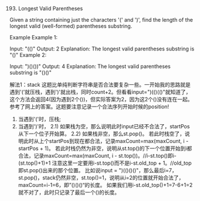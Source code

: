 193. Longest Valid Parentheses

Given a string containing just the characters '(' and ')', find the length of the longest valid (well-formed) parentheses substring.

Example
Example 1:

Input: "(()"
Output: 2
Explanation: The longest valid parentheses substring is "()"
Example 2:

Input: ")()())"
Output: 4
Explanation: The longest valid parentheses substring is "()()"

解法1：stack
这题比单纯判断字符串是否合法要复杂一些。一开始我的思路就是遇到'(’就压栈，遇到')'就出栈，同时count+2。但看看input=")(()(()"就知道了，这个方法会返回4(因为遇到2个())，但实际答案为2，因为这2个()没有连在一起。
参考了网上的答案。这题要注意记录一个合法序列开始时候的position!
1) 当遇到'('时，压栈;
2) 当遇到')'时，
2.1) 如果栈为空，那么说明此时input已经不合法了，startPos从下一个位子开始算。
2.2) 如果栈非空，那么st.pop()。
若此时栈空了，说明此时从上个startPos到现在都合法，记录maxCount=max(maxCount, i - startPos + 1)。
若此时栈仍然为非空，说明从st.top()的下一个位置开始到i都合法，记录maxCount=max(maxCount, i - st.top())。//i-st.top()即i-(st.top()+1)+1
注意这里一定要用i-st.top()而不是i-st.old_top + 1。//old_top即st.pop()出来的那个位置。
比如说input = ")(()()()"，那么最后i=7，st.pop()，stack仍然非空，st.top()=1，说明从i=2的位置就开始合法了，maxCount=i-1=6，即”()()()“的长度。
如果我们用i-st.old_top()+1=7-6+1=2就不对了，此时只记录了最后一个()的长度。
